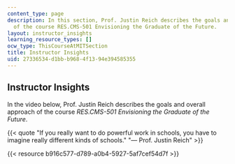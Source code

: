 ```yaml
---
content_type: page
description: In this section, Prof. Justin Reich describes the goals and overall approach
  of the course RES.CMS-501 Envisioning the Graduate of the Future.
layout: instructor_insights
learning_resource_types: []
ocw_type: ThisCourseAtMITSection
title: Instructor Insights
uid: 27336534-d1bb-b968-4f13-94e394585355
---
```


Instructor Insights
-------------------

In the video below, Prof. Justin Reich describes the goals and overall approach of the course _RES.CMS-501 Envisioning the Graduate of the Future_.

{{< quote "If you really want to do powerful work in schools, you have to imagine really different kinds of schools." "— Prof. Justin Reich" >}}

{{< resource b916c577-d789-a0b4-5927-5af7cef54d7f >}}
